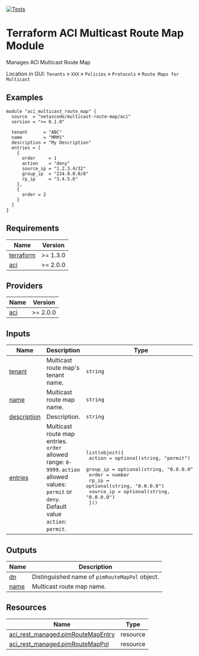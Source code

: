 <!-- BEGIN_TF_DOCS -->
[![Tests](https://github.com/netascode/terraform-aci-multicast-route-map/actions/workflows/test.yml/badge.svg)](https://github.com/netascode/terraform-aci-multicast-route-map/actions/workflows/test.yml)

# Terraform ACI Multicast Route Map Module

Manages ACI Multicast Route Map

Location in GUI:
`Tenants` » `XXX` » `Policies` » `Protocols` » `Route Maps for Multicast`

## Examples

```hcl
module "aci_multicast_route_map" {
  source  = "netascode/multicast-route-map/aci"
  version = ">= 0.1.0"

  tenant      = "ABC"
  name        = "MRM1"
  description = "My Description"
  entries = [
    {
      order     = 1
      action    = "deny"
      source_ip = "1.2.3.4/32"
      group_ip  = "224.0.0.0/8"
      rp_ip     = "3.4.5.6"
    },
    {
      order = 2
    }
  ]
}
```

## Requirements

| Name | Version |
|------|---------|
| <a name="requirement_terraform"></a> [terraform](#requirement\_terraform) | >= 1.3.0 |
| <a name="requirement_aci"></a> [aci](#requirement\_aci) | >= 2.0.0 |

## Providers

| Name | Version |
|------|---------|
| <a name="provider_aci"></a> [aci](#provider\_aci) | >= 2.0.0 |

## Inputs

| Name | Description | Type | Default | Required |
|------|-------------|------|---------|:--------:|
| <a name="input_tenant"></a> [tenant](#input\_tenant) | Multicast route map's tenant name. | `string` | `""` | no |
| <a name="input_name"></a> [name](#input\_name) | Multicast route map name. | `string` | n/a | yes |
| <a name="input_description"></a> [description](#input\_description) | Description. | `string` | `""` | no |
| <a name="input_entries"></a> [entries](#input\_entries) | Multicast route map entries. `order` allowed range: `0-9999`. `action` allowed values: `permit` or `deny`. Default value `action`: `permit`. | <pre>list(object({<br>    action    = optional(string, "permit")<br>    group_ip  = optional(string, "0.0.0.0")<br>    order     = number<br>    rp_ip     = optional(string, "0.0.0.0")<br>    source_ip = optional(string, "0.0.0.0")<br>  }))</pre> | `[]` | no |

## Outputs

| Name | Description |
|------|-------------|
| <a name="output_dn"></a> [dn](#output\_dn) | Distinguished name of `pimRouteMapPol` object. |
| <a name="output_name"></a> [name](#output\_name) | Multicast route map name. |

## Resources

| Name | Type |
|------|------|
| [aci_rest_managed.pimRouteMapEntry](https://registry.terraform.io/providers/CiscoDevNet/aci/latest/docs/resources/rest_managed) | resource |
| [aci_rest_managed.pimRouteMapPol](https://registry.terraform.io/providers/CiscoDevNet/aci/latest/docs/resources/rest_managed) | resource |
<!-- END_TF_DOCS -->